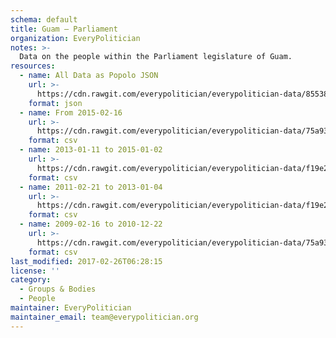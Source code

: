 ```yaml
---
schema: default
title: Guam — Parliament
organization: EveryPolitician
notes: >-
  Data on the people within the Parliament legislature of Guam.
resources:
  - name: All Data as Popolo JSON
    url: >-
      https://cdn.rawgit.com/everypolitician/everypolitician-data/8553852baefbb39910658ea4d4151c010bad26bb/data/Guam/Parliament/ep-popolo-v1.0.json
    format: json
  - name: From 2015-02-16
    url: >-
      https://cdn.rawgit.com/everypolitician/everypolitician-data/75a93bcc3a714ebbd559f2abe79ccc332c66ff50/data/Guam/Parliament/term-33.csv
    format: csv
  - name: 2013-01-11 to 2015-01-02
    url: >-
      https://cdn.rawgit.com/everypolitician/everypolitician-data/f19e2da42b14b3a1ddd2aa8684c0849ab8aa000a/data/Guam/Parliament/term-32.csv
    format: csv
  - name: 2011-02-21 to 2013-01-04
    url: >-
      https://cdn.rawgit.com/everypolitician/everypolitician-data/f19e2da42b14b3a1ddd2aa8684c0849ab8aa000a/data/Guam/Parliament/term-31.csv
    format: csv
  - name: 2009-02-16 to 2010-12-22
    url: >-
      https://cdn.rawgit.com/everypolitician/everypolitician-data/75a93bcc3a714ebbd559f2abe79ccc332c66ff50/data/Guam/Parliament/term-30.csv
    format: csv
last_modified: 2017-02-26T06:28:15
license: ''
category:
  - Groups & Bodies
  - People
maintainer: EveryPolitician
maintainer_email: team@everypolitician.org
---
```

